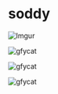 # soddy

![Imgur](https://i.imgur.com/5CW6GzE.png)

![gfycat](https://thumbs.gfycat.com/AgedUniformErmine-size_restricted.gif)

![gfycat](https://thumbs.gfycat.com/TerribleWarmAlbatross-size_restricted.gif)

![gfycat](https://thumbs.gfycat.com/PaltryEvilIberianlynx-size_restricted.gif)
